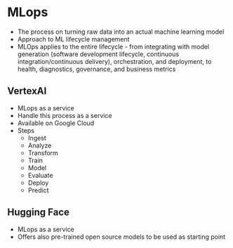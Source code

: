 # MLops

- The process on turning raw data into an actual machine learning model
- Approach to ML lifecycle management
- MLOps applies to the entire lifecycle - from integrating with model generation (software development lifecycle, continuous integration/continuous delivery), orchestration, and deployment, to health, diagnostics, governance, and business metrics

## VertexAI

- MLops as a service
- Handle this process as a service
- Available on Google Cloud
- Steps
  - Ingest
  - Analyze
  - Transform
  - Train
  - Model
  - Evaluate
  - Deploy
  - Predict

## Hugging Face

- MLops as a service
- Offers also pre-trained open source models to be used as starting point
